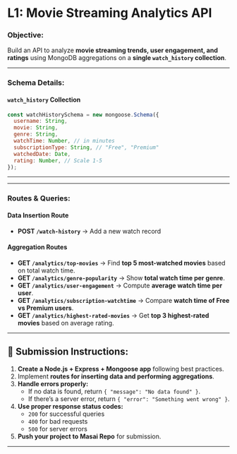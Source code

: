 # **L1: Movie Streaming Analytics API**  

### **Objective:**  
Build an API to analyze **movie streaming trends, user engagement, and ratings** using MongoDB aggregations on a **single `watch_history` collection**.  

---

### **Schema Details:**  

#### **`watch_history` Collection**  
```js
const watchHistorySchema = new mongoose.Schema({
  username: String,
  movie: String,
  genre: String,
  watchTime: Number, // in minutes
  subscriptionType: String, // "Free", "Premium"
  watchedDate: Date,
  rating: Number, // Scale 1-5
});
```
---

---

### **Routes & Queries:**  

#### **Data Insertion Route**  
- **POST `/watch-history`** → Add a new watch record  

#### **Aggregation Routes**  

- **GET `/analytics/top-movies`** → Find **top 5 most-watched movies** based on total watch time.  
- **GET `/analytics/genre-popularity`** → Show **total watch time per genre**.  
- **GET `/analytics/user-engagement`** → Compute **average watch time per user**.  
- **GET `/analytics/subscription-watchtime`** → Compare **watch time of Free vs Premium users**.  
- **GET `/analytics/highest-rated-movies`** → Get **top 3 highest-rated movies** based on average rating.  
---
## **📌 Submission Instructions:**  

1. **Create a Node.js + Express + Mongoose app** following best practices.  
2. Implement **routes for inserting data and performing aggregations**.  
3. **Handle errors properly:**  
   - If no data is found, return `{ "message": "No data found" }`.  
   - If there’s a server error, return `{ "error": "Something went wrong" }`.  
4. **Use proper response status codes:**  
   - `200` for successful queries  
   - `400` for bad requests  
   - `500` for server errors  
5. **Push your project to Masai Repo** for submission.  
---

